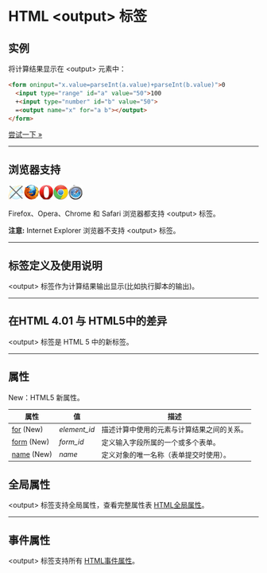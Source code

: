 # HTML &lt;output&gt; 标签

## 实例

将计算结果显示在 &lt;output&gt; 元素中：

```HTML
<form oninput="x.value=parseInt(a.value)+parseInt(b.value)">0
  <input type="range" id="a" value="50">100
  +<input type="number" id="b" value="50">
  =<output name="x" for="a b"></output>
</form>
```

[尝试一下 »](http://www.runoob.com/try/try.php?filename=tryhtml5_output)

--------

## 浏览器支持

![Internet Explorer](images/incompatible_ie.gif)![Firefox](images/compatible_firefox.gif)![Opera](images/compatible_opera.gif)![Google Chrome](images/compatible_chrome.gif)![Safari](images/compatible_safari.gif)

Firefox、Opera、Chrome 和 Safari 浏览器都支持 &lt;output&gt; 标签。

**注意:** Internet Explorer 浏览器不支持 &lt;output&gt; 标签。

--------

## 标签定义及使用说明

&lt;output&gt; 标签作为计算结果输出显示(比如执行脚本的输出)。

--------

## 在HTML 4.01 与 HTML5中的差异

&lt;output&gt; 标签是 HTML 5 中的新标签。

--------

## 属性

New：HTML5 新属性。

| 属性 | 值 | 描述 |
| ---- | ---- | ---- |
| [for](att-output-for.html) (New) | _element_id_ | 描述计算中使用的元素与计算结果之间的关系。 |
| [form](att-output-form.html) (New) | _form_id_ | 定义输入字段所属的一个或多个表单。 |
| [name](att-output-name.html) (New) | _name_ | 定义对象的唯一名称（表单提交时使用）。 |

## 全局属性

&lt;output&gt; 标签支持全局属性，查看完整属性表 [HTML全局属性](003_ref-standardattributes.md)。

--------

## 事件属性

&lt;output&gt; 标签支持所有 [HTML事件属性](004_ref-eventattributes.md)。
